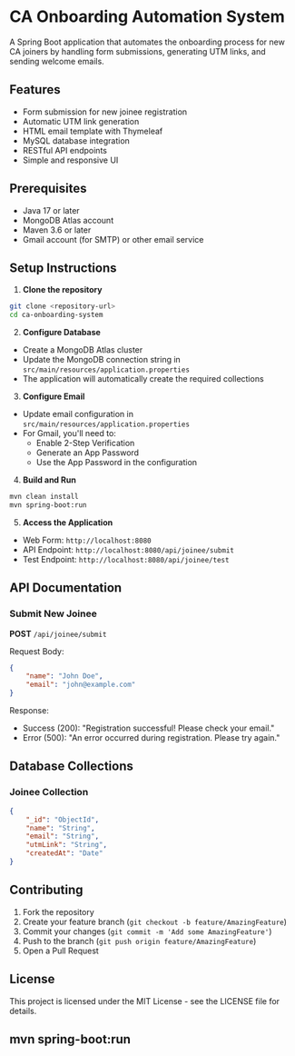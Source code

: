 # CA Onboarding Automation System

A Spring Boot application that automates the onboarding process for new CA joiners by handling form submissions, generating UTM links, and sending welcome emails.

## Features

- Form submission for new joinee registration
- Automatic UTM link generation
- HTML email template with Thymeleaf
- MySQL database integration
- RESTful API endpoints
- Simple and responsive UI

## Prerequisites

- Java 17 or later
- MongoDB Atlas account
- Maven 3.6 or later
- Gmail account (for SMTP) or other email service

## Setup Instructions

1. **Clone the repository**

```bash
git clone <repository-url>
cd ca-onboarding-system
```

2. **Configure Database**

- Create a MongoDB Atlas cluster
- Update the MongoDB connection string in `src/main/resources/application.properties`
- The application will automatically create the required collections

3. **Configure Email**

- Update email configuration in `src/main/resources/application.properties`
- For Gmail, you'll need to:
  - Enable 2-Step Verification
  - Generate an App Password
  - Use the App Password in the configuration

4. **Build and Run**

```bash
mvn clean install
mvn spring-boot:run
```

5. **Access the Application**

- Web Form: `http://localhost:8080`
- API Endpoint: `http://localhost:8080/api/joinee/submit`
- Test Endpoint: `http://localhost:8080/api/joinee/test`

## API Documentation

### Submit New Joinee

**POST** `/api/joinee/submit`

Request Body:
```json
{
    "name": "John Doe",
    "email": "john@example.com"
}
```

Response:
- Success (200): "Registration successful! Please check your email."
- Error (500): "An error occurred during registration. Please try again."

## Database Collections

### Joinee Collection
```json
{
    "_id": "ObjectId",
    "name": "String",
    "email": "String",
    "utmLink": "String",
    "createdAt": "Date"
}
```

## Contributing

1. Fork the repository
2. Create your feature branch (`git checkout -b feature/AmazingFeature`)
3. Commit your changes (`git commit -m 'Add some AmazingFeature'`)
4. Push to the branch (`git push origin feature/AmazingFeature`)
5. Open a Pull Request

## License

This project is licensed under the MIT License - see the LICENSE file for details.


## mvn spring-boot:run